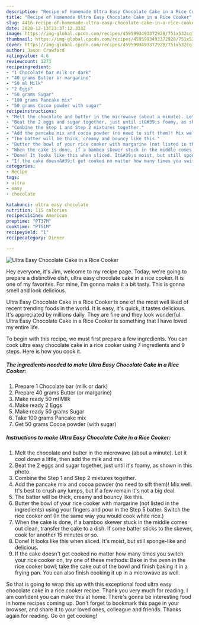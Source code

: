 ```yaml
---
description: "Recipe of Homemade Ultra Easy Chocolate Cake in a Rice Cooker"
title: "Recipe of Homemade Ultra Easy Chocolate Cake in a Rice Cooker"
slug: 4416-recipe-of-homemade-ultra-easy-chocolate-cake-in-a-rice-cooker
date: 2020-12-13T23:37:12.333Z
image: https://img-global.cpcdn.com/recipes/4595993493372928/751x532cq70/ultra-easy-chocolate-cake-in-a-rice-cooker-recipe-main-photo.jpg
thumbnail: https://img-global.cpcdn.com/recipes/4595993493372928/751x532cq70/ultra-easy-chocolate-cake-in-a-rice-cooker-recipe-main-photo.jpg
cover: https://img-global.cpcdn.com/recipes/4595993493372928/751x532cq70/ultra-easy-chocolate-cake-in-a-rice-cooker-recipe-main-photo.jpg
author: Jason Crawford
ratingvalue: 4.6
reviewcount: 1273
recipeingredient:
- "1 Chocolate bar milk or dark"
- "40 grams Butter or margarine"
- "50 ml Milk"
- "2 Eggs"
- "50 grams Sugar"
- "100 grams Pancake mix"
- "50 grams Cocoa powder with sugar"
recipeinstructions:
- "Melt the chocolate and butter in the microwave (about a minute). Let it cool down a little, then add the milk and mix."
- "Beat the 2 eggs and sugar together, just until it&#39;s foamy, as shown in this photo."
- "Combine the Step 1 and Step 2 mixtures together."
- "Add the pancake mix and cocoa powder (no need to sift them)! Mix well. It&#39;s best to crush any lumps, but if a few remain it&#39;s not a big deal."
- "The batter will be thick, creamy and bouncy like this."
- "Butter the bowl of your rice cooker with margarine (not listed in the ingredients) using your fingers and pour in the Step 5 batter. Switch the rice cooker on! (In the same way you would cook white rice.)"
- "When the cake is done, if a bamboo skewer stuck in the middle comes out clean, transfer the cake to a dish. If some batter sticks to the skewer, cook for another 15 minutes or so."
- "Done! It looks like this when sliced. It&#39;s moist, but still sponge-like and delicious."
- "If the cake doesn&#39;t get cooked no matter how many times you switch your rice cooker on, try one of these methods: Bake in the oven in the rice cooker bowl; take the cake out of the bowl and finish baking it in a frying pan. You can also finish cooking it up in a microwave as well."
categories:
- Recipe
tags:
- ultra
- easy
- chocolate

katakunci: ultra easy chocolate 
nutrition: 115 calories
recipecuisine: American
preptime: "PT37M"
cooktime: "PT51M"
recipeyield: "1"
recipecategory: Dinner

---
```



![Ultra Easy Chocolate Cake in a Rice Cooker](https://img-global.cpcdn.com/recipes/4595993493372928/751x532cq70/ultra-easy-chocolate-cake-in-a-rice-cooker-recipe-main-photo.jpg)

Hey everyone, it's Jim, welcome to my recipe page. Today, we're going to prepare a distinctive dish, ultra easy chocolate cake in a rice cooker. It is one of my favorites. For mine, I'm gonna make it a bit tasty. This is gonna smell and look delicious.



Ultra Easy Chocolate Cake in a Rice Cooker is one of the most well liked of recent trending foods in the world. It is easy, it's quick, it tastes delicious. It's appreciated by millions daily. They are fine and they look wonderful. Ultra Easy Chocolate Cake in a Rice Cooker is something that I have loved my entire life.


To begin with this recipe, we must first prepare a few ingredients. You can cook ultra easy chocolate cake in a rice cooker using 7 ingredients and 9 steps. Here is how you cook it.

<!--inarticleads1-->

##### The ingredients needed to make Ultra Easy Chocolate Cake in a Rice Cooker:

1. Prepare 1 Chocolate bar (milk or dark)
1. Prepare 40 grams Butter (or margarine)
1. Make ready 50 ml Milk
1. Make ready 2 Eggs
1. Make ready 50 grams Sugar
1. Take 100 grams Pancake mix
1. Get 50 grams Cocoa powder (with sugar)




<!--inarticleads2-->

##### Instructions to make Ultra Easy Chocolate Cake in a Rice Cooker:

1. Melt the chocolate and butter in the microwave (about a minute). Let it cool down a little, then add the milk and mix.
1. Beat the 2 eggs and sugar together, just until it&#39;s foamy, as shown in this photo.
1. Combine the Step 1 and Step 2 mixtures together.
1. Add the pancake mix and cocoa powder (no need to sift them)! Mix well. It&#39;s best to crush any lumps, but if a few remain it&#39;s not a big deal.
1. The batter will be thick, creamy and bouncy like this.
1. Butter the bowl of your rice cooker with margarine (not listed in the ingredients) using your fingers and pour in the Step 5 batter. Switch the rice cooker on! (In the same way you would cook white rice.)
1. When the cake is done, if a bamboo skewer stuck in the middle comes out clean, transfer the cake to a dish. If some batter sticks to the skewer, cook for another 15 minutes or so.
1. Done! It looks like this when sliced. It&#39;s moist, but still sponge-like and delicious.
1. If the cake doesn&#39;t get cooked no matter how many times you switch your rice cooker on, try one of these methods: Bake in the oven in the rice cooker bowl; take the cake out of the bowl and finish baking it in a frying pan. You can also finish cooking it up in a microwave as well.




So that is going to wrap this up with this exceptional food ultra easy chocolate cake in a rice cooker recipe. Thank you very much for reading. I am confident you can make this at home. There's gonna be interesting food in home recipes coming up. Don't forget to bookmark this page in your browser, and share it to your loved ones, colleague and friends. Thanks again for reading. Go on get cooking!
